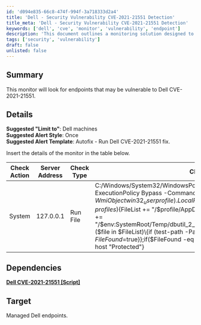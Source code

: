 ```yaml
---
id: 'd094e835-66c8-474f-994f-3a718333d2a4'
title: 'Dell - Security Vulnerability CVE-2021-21551 Detection'
title_meta: 'Dell - Security Vulnerability CVE-2021-21551 Detection'
keywords: ['dell', 'cve', 'monitor', 'vulnerability', 'endpoint']
description: 'This document outlines a monitoring solution designed to identify Dell endpoints that may be vulnerable to CVE-2021-21551. It includes suggested configurations for alerting and a detailed check action to assess vulnerability status.'
tags: ['security', 'vulnerability']
draft: false
unlisted: false
---
```


## Summary

This monitor will look for endpoints that may be vulnerable to Dell CVE-2021-21551.

## Details

**Suggested "Limit to"**: Dell machines  
**Suggested Alert Style**: Once  
**Suggested Alert Template**: Autofix - Run Dell CVE-2021-21551 fix.

Insert the details of the monitor in the table below.

| Check Action | Server Address | Check Type | Check Value | Comparator | Interval | Result |
|--------------|----------------|-------------|-------------|------------|----------|--------|
| System       | 127.0.0.1      | Run File    | C:/Windows/System32/WindowsPowerShell/v1.0/powershell.exe -ExecutionPolicy Bypass -Command "$Profiles=(Get-WmiObject win32_userprofile).LocalPath;$FileList=@();foreach ($profile in $profiles)\{$FileList += "/$profile/AppData/Local/Temp/dbutil_2_3.sys/"};$FileList += "/$env:SystemRoot/Temp/dbutil_2_3.sys/";$FileFound=$false;$Errors=$false;foreach ($file in $FileList)\{if (test-path -PathType Leaf "$file")\{ $FileFound=$true}};if($FileFound -eq 'True')\{write-host "Vulnerable"}else\{write-host "Protected"} | Does Not Contain | 3600 (1 hour) | Vulnerable |

## Dependencies

[**Dell CVE-2021-21551 [Script]**](https://proval.itglue.com/DOC-5078775-8023590)

## Target

Managed Dell endpoints.




